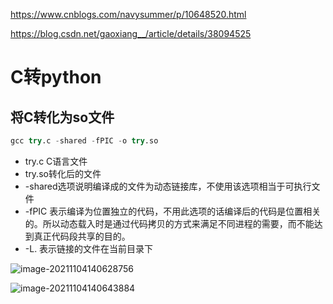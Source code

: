 https://www.cnblogs.com/navysummer/p/10648520.html

https://blog.csdn.net/gaoxiang__/article/details/38094525

# C转python

## 将C转化为so文件

```python
gcc try.c -shared -fPIC -o try.so
```

- try.c C语言文件
- try.so转化后的文件
-  -shared选项说明编译成的文件为动态链接库，不使用该选项相当于可执行文件
-  -fPIC 表示编译为位置独立的代码，不用此选项的话编译后的代码是位置相关的。所以动态载入时是通过代码拷贝的方式来满足不同进程的需要，而不能达到真正代码段共享的目的。
- -L. 表示链接的文件在当前目录下 

![image-20211104140628756](https://gitee.com/Black_Friday/blog/raw/master/image/202111041406835.png)

![image-20211104140643884](https://gitee.com/Black_Friday/blog/raw/master/image/202111041406965.png)

